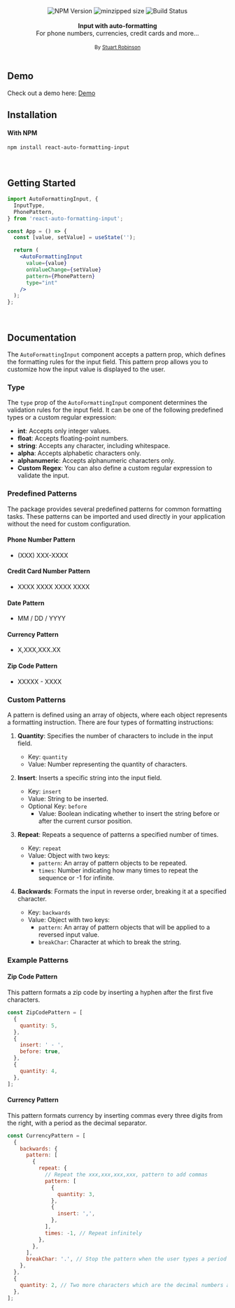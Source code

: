 <div align="center">
  <img src="https://badgen.net/npm/v/react-auto-formatting-input" alt="NPM Version" />
  <img src="https://badgen.net/bundlephobia/minzip/react-auto-formatting-input" alt="minzipped size"/>
  <img src="https://github.com/stuartrobinson3007/react-auto-formatting-input/workflows/CI/badge.svg" alt="Build Status" />
</a>
</div>
<br />
<div align="center"><strong>Input with auto-formatting</strong></div>
<div align="center">For phone numbers, currencies, credit cards and more...</div>

<br />
<div align="center">
  <sub>By <a href="https://twitter.com/sturobinson">Stuart Robinson</a></sub>
</div>

<br />

## Demo

Check out a demo here: <a href="https://react-auto-formatting-input.vercel.app/" target="_blank">Demo</a>

## Installation

#### With NPM

```sh
npm install react-auto-formatting-input
```

<br />

## Getting Started

```jsx
import AutoFormattingInput, {
  InputType,
  PhonePattern,
} from 'react-auto-formatting-input';

const App = () => {
  const [value, setValue] = useState('');

  return (
    <AutoFormattingInput
      value={value}
      onValueChange={setValue}
      pattern={PhonePattern}
      type="int"
    />
  );
};
```

<br />

## Documentation

The `AutoFormattingInput` component accepts a pattern prop, which defines the formatting rules for the input field. This pattern prop allows you to customize how the input value is displayed to the user.

### Type

The `type` prop of the `AutoFormattingInput` component determines the validation rules for the input field. It can be one of the following predefined types or a custom regular expression:

- **int**: Accepts only integer values.
- **float**: Accepts floating-point numbers.
- **string**: Accepts any character, including whitespace.
- **alpha**: Accepts alphabetic characters only.
- **alphanumeric**: Accepts alphanumeric characters only.
- **Custom Regex**: You can also define a custom regular expression to validate the input.

### Predefined Patterns

The package provides several predefined patterns for common formatting tasks. These patterns can be imported and used directly in your application without the need for custom configuration.

#### Phone Number Pattern

- (XXX) XXX-XXXX

#### Credit Card Number Pattern

- XXXX XXXX XXXX XXXX

#### Date Pattern

- MM / DD / YYYY

#### Currency Pattern

- X,XXX,XXX.XX

#### Zip Code Pattern

- XXXXX - XXXX

### Custom Patterns

A pattern is defined using an array of objects, where each object represents a formatting instruction. There are four types of formatting instructions:

1. **Quantity**: Specifies the number of characters to include in the input field.

   - Key: `quantity`
   - Value: Number representing the quantity of characters.

2. **Insert**: Inserts a specific string into the input field.

   - Key: `insert`
   - Value: String to be inserted.
   - Optional Key: `before`
     - Value: Boolean indicating whether to insert the string before or after the current cursor position.

3. **Repeat**: Repeats a sequence of patterns a specified number of times.

   - Key: `repeat`
   - Value: Object with two keys:
     - `pattern`: An array of pattern objects to be repeated.
     - `times`: Number indicating how many times to repeat the sequence or -1 for infinite.

4. **Backwards**: Formats the input in reverse order, breaking it at a specified character.
   - Key: `backwards`
   - Value: Object with two keys:
     - `pattern`: An array of pattern objects that will be applied to a reversed input value.
     - `breakChar`: Character at which to break the string.

### Example Patterns

#### Zip Code Pattern

This pattern formats a zip code by inserting a hyphen after the first five characters.

```jsx
const ZipCodePattern = [
  {
    quantity: 5,
  },
  {
    insert: ' - ',
    before: true,
  },
  {
    quantity: 4,
  },
];
```

#### Currency Pattern

This pattern formats currency by inserting commas every three digits from the right, with a period as the decimal separator.

```jsx
const CurrencyPattern = [
  {
    backwards: {
      pattern: [
        {
          repeat: {
            // Repeat the xxx,xxx,xxx,xxx, pattern to add commas
            pattern: [
              {
                quantity: 3,
              },
              {
                insert: ',',
              },
            ],
            times: -1, // Repeat infinitely
          },
        },
      ],
      breakChar: '.', // Stop the pattern when the user types a period
    },
  },
  {
    quantity: 2, // Two more characters which are the decimal numbers after the period breakChar
  },
];
```
